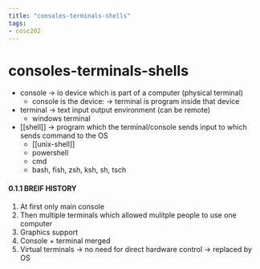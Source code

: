 ```yaml
---
title: "consoles-terminals-shells"
tags: 
- cosc202
---
```


# consoles-terminals-shells

- console -> io device which is part of a computer (physical terminal)
	- console is the device: -> terminal is program inside that device
- terminal -> text input output environment (can be remote)
	- windows terminal
- [[shell]] -> program which the terminal/console sends input to which sends command to the OS
	- [[unix-shell]]
	- powershell
	- cmd
	- bash, fish, zsh, ksh, sh, tsch

#### 0.1.1 BREIF HISTORY

1. At first only main console
2. Then multiple terminals which allowed mulitple people to use one computer
3. Graphics support
4. Console + terminal merged
5. Virtual terminals ->  no need for direct hardware control -> replaced by OS
